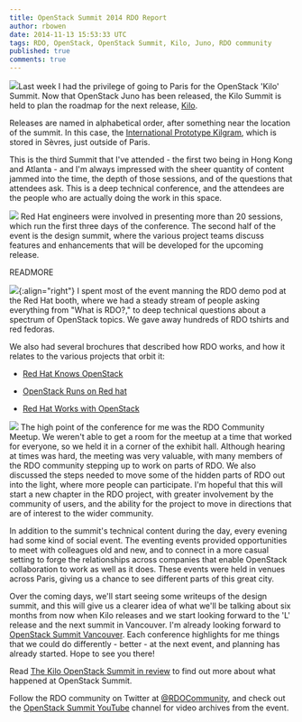 ```yaml
---
title: OpenStack Summit 2014 RDO Report
author: rbowen
date: 2014-11-13 15:53:33 UTC
tags: RDO, OpenStack, OpenStack Summit, Kilo, Juno, RDO community
published: true
comments: true
---
```


![](blog/rhsummit_button.jpg)Last week I had the privilege of going to Paris for the OpenStack 'Kilo' Summit. Now that OpenStack Juno has been released, the Kilo Summit is held to plan the roadmap for the next release, [Kilo](https://wiki.openstack.org/wiki/Kilo_Release_Schedule).

Releases are named in alphabetical order, after something near the location of the summit. In this case, the [International Prototype Kilgram](http://en.wikipedia.org/wiki/Kilogram#International_prototype_kilogram), which is stored in Sèvres, just outside of Paris.

This is the third Summit that I've attended - the first two being in Hong Kong and Atlanta - and I'm always impressed with the sheer quantity of content jammed into the time, the depth of those sessions, and of the questions that attendees ask. This is a deep technical conference, and the attendees are the people who are actually doing the work in this space.

![](blog/rh_booth.jpg) Red Hat engineers were involved in presenting more than 20 sessions, which run the first three days of the conference. The second half of the event is the design summit, where the various project teams discuss features and enhancements that will be developed for the upcoming release.

READMORE

![](blog/rhsummit_hats.jpg){:align="right"} I spent most of the event manning  the RDO demo pod at the Red Hat booth, where we had a steady stream of people asking everything from "What is RDO?," to deep technical questions about a spectrum of OpenStack topics. We gave away hundreds of RDO tshirts and red fedoras.

We also had several brochures that described how RDO works, and how it relates to the various projects that orbit it: 

* [Red Hat Knows OpenStack](http://openstack.redhat.com/images/brochure/redhat_knows_openstack-portrait-A4.pdf)

* [OpenStack Runs on Red hat](http://openstack.redhat.com/images/brochure/openstack_runs_on_redhat-portrait-A4.pdf)

* [Red Hat Works with OpenStack](http://openstack.redhat.com/images/brochure/redhat_works_with_openstack-portrait-A4.pdf)

![](blog/rh_booth2.jpg) The high point of the conference for me was the RDO Community Meetup. We weren't able to get a room for the meetup at a time that worked for everyone, so we held it in a corner of the exhibit hall. Although hearing at times was hard, the meeting was very valuable, with many members of the RDO community stepping up to work on parts of RDO. We also discussed the steps needed to move some of the hidden parts of RDO out into the light, where more people can participate. I'm hopeful that this will start a new chapter in the RDO project, with greater involvement by the community of users, and the ability for the project to move in directions that are of interest to the wider community.

In addition to the summit's technical content during the day, every evening had some kind of social event. The eventing events provided opportunities to meet with colleagues old and new, and to connect in a more casual setting to forge the relationships across companies that enable OpenStack collaboration to work as well as it does. These events were held in venues across Paris, giving us a chance to see different parts of this great city.

Over the coming days, we'll start seeing some writeups of the design summit, and this will give us a clearer idea of what we'll be talking about six months from now when Kilo releases and we start looking forward to the 'L' release and the next summit in Vancouver. I'm already looking forward to [OpenStack Summit Vancouver](https://www.openstack.org/summit/vancouver-2015/). Each conference highlights for me things that we could do differently - better - at the next event, and planning has already started. Hope to see you there!

Read [The Kilo OpenStack Summit in review](http://opensource.com/business/14/11/openstack-news-november-11) to find out more about what happened at OpenStack Summit.

Follow the RDO community on Twitter at [@RDOCommunity](http://twitter.com/RDOcommunity), and check out the [OpenStack Summit YouTube](https://www.youtube.com/user/OpenStackFoundation) channel for video archives from the event.